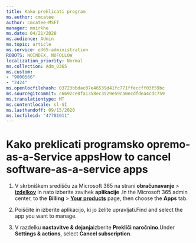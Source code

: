 ```yaml
---
title: Kako preklicati program
ms.author: cmcatee
author: cmcatee-MSFT
manager: mnirkhe
ms.date: 04/21/2020
ms.audience: Admin
ms.topic: article
ms.service: o365-administration
ROBOTS: NOINDEX, NOFOLLOW
localization_priority: Normal
ms.collection: Adm_O365
ms.custom:
- "9000566"
- "2424"
ms.openlocfilehash: 03723bbdac07e46539d41fc771ffeccff03f59bc
ms.sourcegitcommit: c6692ce0fa1358ec3529e59ca0ecdfdea4cdc759
ms.translationtype: MT
ms.contentlocale: sl-SI
ms.lasthandoff: 09/15/2020
ms.locfileid: "47781011"
---
```

# <a name="how-to-cancel-software-as-a-service-apps"></a><span data-ttu-id="fb6cc-102">Kako preklicati programsko opremo-as-a-Service apps</span><span class="sxs-lookup"><span data-stu-id="fb6cc-102">How to cancel software-as-a-service apps</span></span> 

1. <span data-ttu-id="fb6cc-103">V skrbniškem središču za Microsoft 365 na strani **obračunavanje**  >  **[izdelkov](https://go.microsoft.com/fwlink/p/?linkid=842054)** in nato izberite zavihek **aplikacije** .</span><span class="sxs-lookup"><span data-stu-id="fb6cc-103">In the Microsoft 365 admin center, to the **Billing** > **[Your products](https://go.microsoft.com/fwlink/p/?linkid=842054)** page, then choose the **Apps** tab.</span></span>

2. <span data-ttu-id="fb6cc-104">Poiščite in izberite aplikacijo, ki jo želite upravljati.</span><span class="sxs-lookup"><span data-stu-id="fb6cc-104">Find and select the app you want to manage.</span></span>

3. <span data-ttu-id="fb6cc-105">V razdelku **nastavitve & dejanja**izberite **Prekliči naročnino**.</span><span class="sxs-lookup"><span data-stu-id="fb6cc-105">Under **Settings & actions**, select **Cancel subscription**.</span></span>